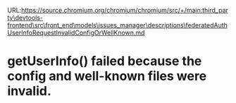 URL:https://source.chromium.org/chromium/chromium/src/+/main:third_party\devtools-frontend\src\front_end\models\issues_manager\descriptions\federatedAuthUserInfoRequestInvalidConfigOrWellKnown.md
# getUserInfo() failed because the config and well-known files were invalid.
